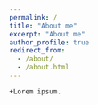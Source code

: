 ```yaml
---
permalink: /
title: "About me"
excerpt: "About me"
author_profile: true
redirect_from: 
  - /about/
  - /about.html
---
```


	+Lorem ipsum.
